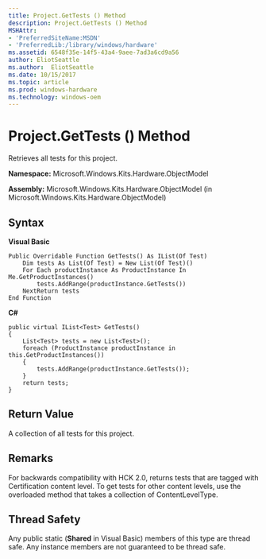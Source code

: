 ```yaml
---
title: Project.GetTests () Method
description: Project.GetTests () Method
MSHAttr:
- 'PreferredSiteName:MSDN'
- 'PreferredLib:/library/windows/hardware'
ms.assetid: 6548f35e-14f5-43a4-9aee-7ad3a6cd9a56
author: EliotSeattle
ms.author:  EliotSeattle
ms.date: 10/15/2017
ms.topic: article
ms.prod: windows-hardware
ms.technology: windows-oem
---
```


# Project.GetTests () Method


Retrieves all tests for this project.

**Namespace:** Microsoft.Windows.Kits.Hardware.ObjectModel

**Assembly:** Microsoft.Windows.Kits.Hardware.ObjectModel (in Microsoft.Windows.Kits.Hardware.ObjectModel)

## <span id="Syntax"></span><span id="syntax"></span><span id="SYNTAX"></span>Syntax


**Visual Basic**

``` syntax
Public Overridable Function GetTests() As IList(Of Test) 
    Dim tests As List(Of Test) = New List(Of Test)()
    For Each productInstance As ProductInstance In Me.GetProductInstances()
        tests.AddRange(productInstance.GetTests())
    NextReturn tests
End Function
```

**C#**

``` syntax
public virtual IList<Test> GetTests()
{
    List<Test> tests = new List<Test>();
    foreach (ProductInstance productInstance in this.GetProductInstances())
    {
        tests.AddRange(productInstance.GetTests());
    }
    return tests;
}
```

## <span id="Return_Value"></span><span id="return_value"></span><span id="RETURN_VALUE"></span>Return Value


A collection of all tests for this project.

## <span id="Remarks"></span><span id="remarks"></span><span id="REMARKS"></span>Remarks


For backwards compatibility with HCK 2.0, returns tests that are tagged with Certification content level. To get tests for other content levels, use the overloaded method that takes a collection of ContentLevelType.

## <span id="Thread_Safety"></span><span id="thread_safety"></span><span id="THREAD_SAFETY"></span>Thread Safety


Any public static (**Shared** in Visual Basic) members of this type are thread safe. Any instance members are not guaranteed to be thread safe.

 

 






